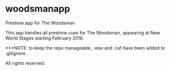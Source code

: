 # woodsmanapp
Preshow app for The Woodsman

This app handles all preshow cues for The Woodsman, appearing at New World Stages starting February 2016.

***NOTE: to keep the repo manageable, .wav and .caf have been added to .gitignore.

All rights reserved.

